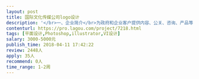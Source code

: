 ```yaml
---                
layout: post       
title: 国际文化传媒公司logo设计           
description: '</br>一、企业简介</br>为政府和企业客户提供内容、公关、咨询、产品等国际文化传播，促进外信息和文化交流。</br></br>二、设计要求</br>1.风格简洁、美观</br>2.国际化</br>3.文化内涵深刻</br></br>企业有大量设计需求，本次设计效果优异，可洽谈长期合作。</br>'     
contenturl: https://pro.lagou.com/project/7218.html      
tags: [平面设计,Photoshop,illustrator,VI设计]            
salary: 3000-5000元          
publish_time: 2018-04-11 17:42:22         
review: 2448人                   
apply: 35人                   
recommend: 0人                   
time_range: 1-2周              
---                 
```

